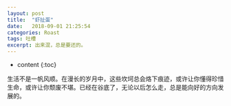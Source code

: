 ```yaml
---
layout: post
title:  "虾扯蛋"
date:   2018-09-01 21:25:54
categories: Roast
tags: 吐槽
excerpt: 出来混，总是要还的。 
---
```


* content
{:toc}


生活不是一帆风顺。在漫长的岁月中，这些坎坷总会烙下痕迹，或许让你懂得珍惜生命，或许让你颓废不堪。已经在谷底了，无论以后怎么走，总是能向好的方向发展的。
